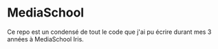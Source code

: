 # MediaSchool

Ce repo est un condensé de tout le code que j'ai pu écrire durant mes 3 années à MediaSchool Iris.
